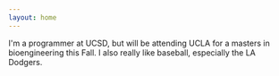 ```yaml
---
layout: home
---
```


I'm a programmer at UCSD, but will be attending UCLA for a masters in bioengineering this Fall.  I also really like baseball, especially the LA Dodgers.
